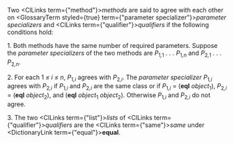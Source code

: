  



Two <ClLinks  term={"method"}><i>methods</i></ClLinks> are said to agree with each other on <GlossaryTerm styled={true} term={"parameter specializer"}><i>parameter specializers</i></GlossaryTerm> and <ClLinks  term={"qualifier"}><i>qualifiers</i></ClLinks> if the following conditions hold: 



1\. Both methods have the same number of required parameters. Suppose the <i>parameter specializers</i> of the two methods are <i>P</i><sub>1<i>,</i>1</sub> <i>. . . P</i><sub>1<i>,n</i></sub> and <i>P</i><sub>2<i>,</i>1</sub> <i>. . . P</i><sub>2<i>,n</i></sub>. 



2\. For each 1 <i>≤ i ≤ n</i>, <i>P</i><sub>1<i>,i</i></sub> agrees with <i>P</i><sub>2<i>,i</i></sub>. The <i>parameter specializer P</i><sub>1<i>,i</i></sub> agrees with <i>P</i><sub>2<i>,i</i></sub> if <i>P</i><sub>1<i>,i</i></sub> and <i>P</i><sub>2<i>,i</i></sub> are the same class or if <i>P</i><sub>1<i>,i</i></sub> = (<b>eql</b> <i>object</i><sub>1</sub>), <i>P</i><sub>2<i>,i</i></sub> = (<b>eql</b> <i>object</i><sub>2</sub>), and (<b>eql</b> <i>object</i><sub>1</sub> <i>object</i><sub>2</sub>). Otherwise <i>P</i><sub>1<i>,i</i></sub> and <i>P</i><sub>2<i>,i</i></sub> do not agree. 



3\. The two <ClLinks  term={"list"}><i>lists</i></ClLinks> of <ClLinks  term={"qualifier"}><i>qualifiers</i></ClLinks> are the <ClLinks  term={"same"}><i>same</i></ClLinks> under <DictionaryLink  term={"equal"}><b>equal</b></DictionaryLink>. 



